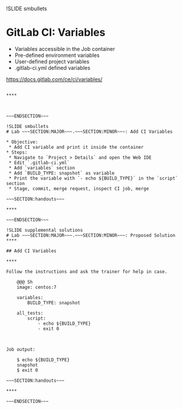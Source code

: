 !SLIDE smbullets
# GitLab CI: Variables

* Variables accessible in the Job container
 * Pre-defined environment variables
 * User-defined project variables
 * .gitlab-ci.yml defined variables

https://docs.gitlab.com/ce/ci/variables/

~~~SECTION:handouts~~~

****



~~~ENDSECTION~~~

!SLIDE smbullets
# Lab ~~~SECTION:MAJOR~~~.~~~SECTION:MINOR~~~: Add CI Variables

* Objective:
 * Add CI variable and print it inside the container
* Steps:
 * Navigate to `Project > Details` and open the Web IDE
 * Edit `.gitlab-ci.yml`
 * Add `variables` section
 * Add `BUILD_TYPE: snapshot` as variable
 * Print the variable with `- echo ${BUILD_TYPE}` in the `script` section
 * Stage, commit, merge request, inspect CI job, merge

~~~SECTION:handouts~~~

****

~~~ENDSECTION~~~

!SLIDE supplemental solutions
# Lab ~~~SECTION:MAJOR~~~.~~~SECTION:MINOR~~~: Proposed Solution
****

## Add CI Variables

****

Follow the instructions and ask the trainer for help in case.

    @@@ Sh
    image: centos:7

    variables:
        BUILD_TYPE: snapshot

    all_tests:
        script:
            - echo ${BUILD_TYPE}
            - exit 0



Job output:

    $ echo ${BUILD_TYPE}
    snapshot
    $ exit 0

~~~SECTION:handouts~~~

****

~~~ENDSECTION~~~
